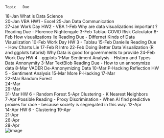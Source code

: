 	Topic	Due
		
18-Jan	What is Data Science 	
20-Jan	VBA	HW1 - Excel
25-Jan	Data Communication	
27-Jan	Work Day	HW2 - VBA
1-Feb	Why are data visualizations important ?	Reading Due - Florence Nightengale
3-Feb	Tablau	COVID Risk Calculator
8-Feb	How visualizations lie	Reading Due - Differnet Kinds of Data Visualization
10-Feb	Work Day	HW 3 - Tablau
15-Feb	Danielle	Reading Due - How Charts Lie
17-Feb	R Intro	
22-Feb	Doing Better Data Visualization (R and ggplots tutorisl)	Why Data is good for governments to provide
24-Feb	Work Day	HW 4 - ggplots
1-Mar	Sentiment Analysis - History and Types	Data Annonymity
3-Mar	TextBlob	Reading Due - How to un annonymize data
8-Mar	VADER	De-Annonymizing Data
10-Mar	P-Hacking Reflection	HW 5 - Sentiment Analysis
15-Mar		More P-Hacking
17-Mar		
22-Mar	Random Forest	
24-Mar		
29-Mar		
31-Mar		HW 6 - Random Forest
5-Apr	Clustering - K Nearest Neighbors	
7-Apr		Possible Reading - Proxy Discrimination - When AI find predictive proxies for race - because society is segregated in this way. 
12-Apr		
14-Apr		HW 6 - Clustering
19-Apr		
21-Apr		
26-Apr		
28-Apr		
![image](https://user-images.githubusercontent.com/62083757/151473837-b1beae72-7889-465d-8007-05b98dc003ba.png)
